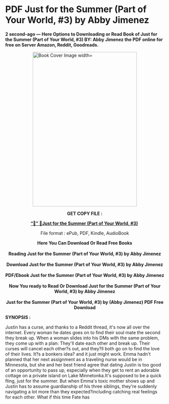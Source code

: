 # PDF Just for the Summer (Part of Your World, #3) by Abby Jimenez
<p><strong>2 second-ago &mdash; Here Options to Downloading or Read Book of Just for the Summer (Part of Your World, #3) BY: Abby Jimenez the PDF online for free on Server Amazon, Reddit, Goodreads.</strong></p><p><a href="https://educationsharingacademy.cloud/?book=1538704439"><img style="display: block; margin-left: auto; margin-right: auto;" src="https://i.gr-assets.com/images/S/compressed.photo.goodreads.com/books/1727946234l/195820807.jpg" alt="Book Cover Image width=" width="330" height="488" /></a></p><p style="text-align: center;"><strong>GET COPY FILE :</strong></p><p style="text-align: center;"><strong><a href="https://educationsharingacademy.cloud/?book=1538704439" target="_blank" rel="noopener">“📢” 🔗Just for the Summer (Part of Your World, #3)</a>&nbsp;</strong></p><p style="text-align: center;">File format : ePub, PDF, Kindle, AudioBook</p><div style="text-align: center;"><strong>Here You Can Download Or Read Free Books</strong></div><div style="text-align: center;">&nbsp;</div><div style="text-align: center;"><strong>Reading Just for the Summer (Part of Your World, #3) by Abby Jimenez</strong></div><div style="text-align: center;">&nbsp;</div><div style="text-align: center;"><strong>Download Just for the Summer (Part of Your World, #3) by Abby Jimenez</strong></div><div style="text-align: center;">&nbsp;</div><div style="text-align: center;"><strong>PDF/Ebook Just for the Summer (Part of Your World, #3) by Abby Jimenez</strong></div><div style="text-align: center;">&nbsp;</div><div style="text-align: center;"><strong>Now You ready to Read Or Download Just for the Summer (Part of Your World, #3) by Abby Jimenez</strong></div><div style="text-align: center;">&nbsp;</div><div style="text-align: center;"><strong>Just for the Summer (Part of Your World, #3) by (Abby Jimenez) PDF Free Download</strong></div><p><strong>SYNOPSIS :</strong></p><p>Justin has a curse, and thanks to a Reddit thread, it's now all over the internet. Every woman he dates goes on to find their soul mate the second they break up. When a woman slides into his DMs with the same problem, they come up with a plan: They'll date each other and break up. Their curses will cancel each other?s out, and they?ll both go on to find the love of their lives. It?s a bonkers idea? and it just might work. Emma hadn't planned that her next assignment as a traveling nurse would be in Minnesota, but she and her best friend agree that dating Justin is too good of an opportunity to pass up, especially when they get to rent an adorable cottage on a private island on Lake Minnetonka.It's supposed to be a quick fling, just for the summer. But when Emma's toxic mother shows up and Justin has to assume guardianship of his three siblings, they're suddenly navigating a lot more than they expected?including catching real feelings for each other. What if this time Fate has </p>
